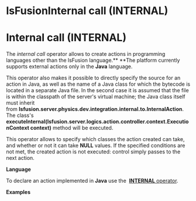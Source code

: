 # lsFusionInternal call (INTERNAL)

# Internal call (INTERNAL)

The *internal call* operator allows to create actions in programming languages other than the lsFusion language.** **The platform currently supports external actions only in the **Java** language.

This operator also makes it possible to directly specify the source for an action in Java, as well as the name of a Java class for which the bytecode is located in a separate Java file. In the second case it is assumed that the file is within the classpath of the server's virtual machine; the Java class itself must inherit from **lsfusion.server.physics.dev.integration.internal.to.InternalAction**. The class's **executeInternal(lsfusion.server.logics.action.controller.context.ExecutionContext context)** method will be executed.

This operator allows to specify which classes the action created can take, and whether or not it can take **NULL** values. If the specified conditions are not met, the created action is not executed: control simply passes to the next action.

**Language**

To declare an action implemented in **Java** use the  [**INTERNAL** operator](INTERNAL_operator.md).

**Examples**


